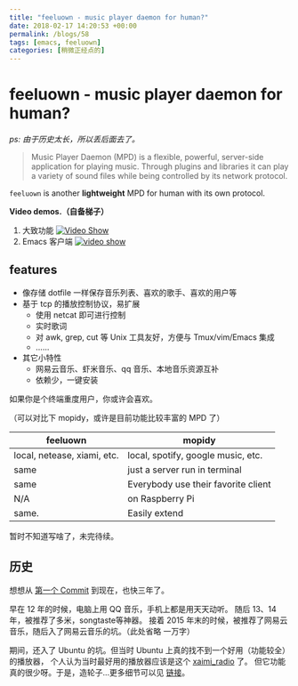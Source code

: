 ```yaml
---
title: "feeluown - music player daemon for human?"
date: 2018-02-17 14:20:53 +00:00
permalink: /blogs/58
tags: [emacs, feeluown]
categories: [稍微正经点的]
---
```

# feeluown - music player daemon for human?
_ps: 由于历史太长，所以丢后面去了。_

> Music Player Daemon (MPD) is a flexible, powerful, server-side
application for playing music. Through plugins and libraries it can
play a variety of sound files while being controlled by its network protocol.

`feeluown` is another **lightweight** MPD for human with its own protocol.

**Video demos.（自备梯子）**

1. 大致功能
[![Video Show](http://img.youtube.com/vi/-JFXo0J5D9E/0.jpg)](https://youtu.be/-JFXo0J5D9E)
2. Emacs 客户端
[![video show](http://img.youtube.com/vi/k1C0gCUiJqE/0.jpg)](https://youtu.be/k1C0gCUiJqE)

## features
- 像存储 dotfile 一样保存音乐列表、喜欢的歌手、喜欢的用户等
- 基于 tcp 的播放控制协议，易扩展
  - 使用 netcat 即可进行控制
  - 实时歌词
  - 对 awk, grep, cut 等 Unix 工具友好，方便与 Tmux/vim/Emacs 集成
  - ……
- 其它小特性
  - 网易云音乐、虾米音乐、qq 音乐、本地音乐资源互补
  - 依赖少，一键安装

如果你是个终端重度用户，你或许会喜欢。

（可以对比下 mopidy，或许是目前功能比较丰富的 MPD 了）

| feeluown                    | mopidy                              |
| --------                    | ------                              |
| local, netease, xiami, etc. | local, spotify, google music, etc.  |
| same                        | just a server run in terminal       |
| same                        | Everybody use their favorite client |
| N/A                         | on Raspberry Pi                     |
| same.                       | Easily extend                       |

暂时不知道写啥了，未完待续。




## 历史
想想从 [第一个 Commit](https://gitee.com/zjuysw/NetEaseMusic/commits/90347dfae21c733ddda03662c532bdd152026651)
到现在，也快三年了。

早在 12 年的时候，电脑上用 QQ 音乐，手机上都是用天天动听。
随后 13、14 年，被推荐了多米，songtaste等神器。
接着 2015 年末的时候，被推荐了网易云音乐，随后入了网易云音乐的坑。（此处省略 一万字）

期间，还入了 Ubuntu 的坑。但当时 Ubuntu 上真的找不到一个好用（功能较全）的播放器，
个人认为当时最好用的播放器应该是这个 [xaimi_radio](https://site.douban.com/154202/widget/notes/7942570/note/222709632/) 了。
但它功能真的很少呀。于是，造轮子...更多细节可以见 [链接](https://github.com/cosven/cosven.github.io/issues/41#issue-177624625)。
